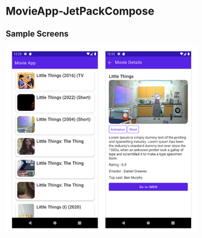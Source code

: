 # MovieApp-JetPackCompose

## Sample Screens
![MovieList Screen](screenshot/Screenshot%202022-08-01%20at%2012.35.21%20AM.png)
